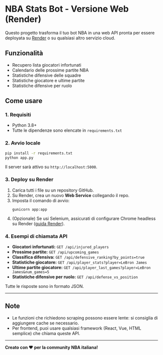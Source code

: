 # NBA Stats Bot - Versione Web (Render)

Questo progetto trasforma il tuo bot NBA in una web API pronta per essere deployata su [Render](https://render.com/) o su qualsiasi altro servizio cloud.

## Funzionalità
- Recupero lista giocatori infortunati
- Calendario delle prossime partite NBA
- Statistiche difensive delle squadre
- Statistiche giocatore e ultime partite
- Statistiche difensive per ruolo

## Come usare

### 1. Requisiti
- Python 3.8+
- Tutte le dipendenze sono elencate in `requirements.txt`

### 2. Avvio locale

```bash
pip install -r requirements.txt
python app.py
```

Il server sarà attivo su `http://localhost:5000`.

### 3. Deploy su Render

1. Carica tutti i file su un repository GitHub.
2. Su Render, crea un nuovo **Web Service** collegando il repo.
3. Imposta il comando di avvio:
   ```
   gunicorn app:app
   ```
4. (Opzionale) Se usi Selenium, assicurati di configurare Chrome headless su Render ([guida Render](https://render.com/docs/web-services#using-headless-chrome)).

### 4. Esempi di chiamata API

- **Giocatori infortunati:**
  `GET /api/injured_players`
- **Prossime partite:**
  `GET /api/upcoming_games`
- **Classifica difensiva:**
  `GET /api/defensive_ranking?by_points=true`
- **Statistiche giocatore:**
  `GET /api/player_stats?player=LeBron James`
- **Ultime partite giocatore:**
  `GET /api/player_last_games?player=LeBron James&num_games=5`
- **Statistiche difensive per ruolo:**
  `GET /api/defense_vs_position`

Tutte le risposte sono in formato JSON.

---

## Note
- Le funzioni che richiedono scraping possono essere lente: si consiglia di aggiungere cache se necessario.
- Per frontend, puoi usare qualsiasi framework (React, Vue, HTML semplice) che chiama queste API.

---

**Creato con ❤️ per la community NBA italiana!** 